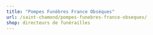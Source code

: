 ```yaml
---
title: "Pompes Funèbres France Obsèques"
url: /saint-chamond/pompes-funebres-france-obseques/
shop: directeurs de funérailles
---
```

